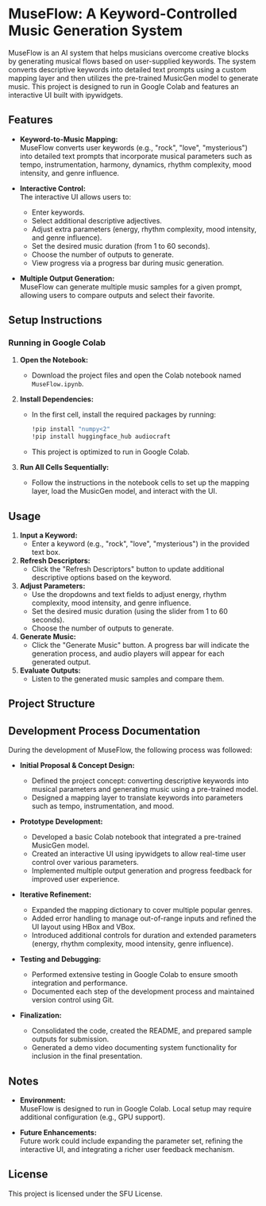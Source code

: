 # MuseFlow: A Keyword-Controlled Music Generation System

MuseFlow is an AI system that helps musicians overcome creative blocks by generating musical flows based on user-supplied keywords. The system converts descriptive keywords into detailed text prompts using a custom mapping layer and then utilizes the pre-trained MusicGen model to generate music. This project is designed to run in Google Colab and features an interactive UI built with ipywidgets.

## Features

- **Keyword-to-Music Mapping:**  
  MuseFlow converts user keywords (e.g., "rock", "love", "mysterious") into detailed text prompts that incorporate musical parameters such as tempo, instrumentation, harmony, dynamics, rhythm complexity, mood intensity, and genre influence.

- **Interactive Control:**  
  The interactive UI allows users to:
  - Enter keywords.
  - Select additional descriptive adjectives.
  - Adjust extra parameters (energy, rhythm complexity, mood intensity, and genre influence).
  - Set the desired music duration (from 1 to 60 seconds).
  - Choose the number of outputs to generate.
  - View progress via a progress bar during music generation.

- **Multiple Output Generation:**  
  MuseFlow can generate multiple music samples for a given prompt, allowing users to compare outputs and select their favorite.

## Setup Instructions

### Running in Google Colab

1. **Open the Notebook:**
   - Download the project files and open the Colab notebook named `MuseFlow.ipynb`.

2. **Install Dependencies:**
   - In the first cell, install the required packages by running:
     ```bash
     !pip install "numpy<2"
     !pip install huggingface_hub audiocraft
     ```
   - This project is optimized to run in Google Colab.

3. **Run All Cells Sequentially:**
   - Follow the instructions in the notebook cells to set up the mapping layer, load the MusicGen model, and interact with the UI.

## Usage

1. **Input a Keyword:**
   - Enter a keyword (e.g., "rock", "love", "mysterious") in the provided text box.
2. **Refresh Descriptors:**
   - Click the "Refresh Descriptors" button to update additional descriptive options based on the keyword.
3. **Adjust Parameters:**
   - Use the dropdowns and text fields to adjust energy, rhythm complexity, mood intensity, and genre influence.
   - Set the desired music duration (using the slider from 1 to 60 seconds).
   - Choose the number of outputs to generate.
4. **Generate Music:**
   - Click the "Generate Music" button. A progress bar will indicate the generation process, and audio players will appear for each generated output.
5. **Evaluate Outputs:**
   - Listen to the generated music samples and compare them.

## Project Structure

## Development Process Documentation

During the development of MuseFlow, the following process was followed:

- **Initial Proposal & Concept Design:**
  - Defined the project concept: converting descriptive keywords into musical parameters and generating music using a pre-trained model.
  - Designed a mapping layer to translate keywords into parameters such as tempo, instrumentation, and mood.
  
- **Prototype Development:**
  - Developed a basic Colab notebook that integrated a pre-trained MusicGen model.
  - Created an interactive UI using ipywidgets to allow real-time user control over various parameters.
  - Implemented multiple output generation and progress feedback for improved user experience.
  
- **Iterative Refinement:**
  - Expanded the mapping dictionary to cover multiple popular genres.
  - Added error handling to manage out-of-range inputs and refined the UI layout using HBox and VBox.
  - Introduced additional controls for duration and extended parameters (energy, rhythm complexity, mood intensity, genre influence).
  
- **Testing and Debugging:**
  - Performed extensive testing in Google Colab to ensure smooth integration and performance.
  - Documented each step of the development process and maintained version control using Git.
  
- **Finalization:**
  - Consolidated the code, created the README, and prepared sample outputs for submission.
  - Generated a demo video documenting system functionality for inclusion in the final presentation.

## Notes


  - **Environment:**  
  MuseFlow is designed to run in Google Colab. Local setup may require additional configuration (e.g., GPU support).

- **Future Enhancements:**  
  Future work could include expanding the parameter set, refining the interactive UI, and integrating a richer user feedback mechanism.

## License

This project is licensed under the SFU License.


